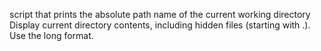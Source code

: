 script that prints the absolute path name of the current working directory
Display current directory contents, including hidden files (starting with .). Use the long format.
